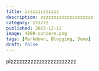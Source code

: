```yaml
---
title: zzzzzzzzzzzzz
description: zzzzzzzzzzzzzzzzzzzz
category: zzzzzz
published: 2023-12-12
image: 4809-concern.png
tags: [Markdown, Blogging, Demo]
draft: false
---
```

p﻿lzzzzzzzzzzzzzzzzzzzzzzz